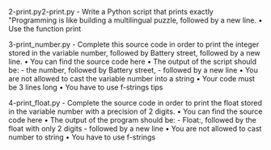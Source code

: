 2-print.py2-print.py - Write a Python script that prints exactly "Programming is like building a multilingual puzzle, followed by a new line.
		     • Use the function print

3-print_number.py - Complete this source code in order to print the integer stored in the variable number, followed by Battery street, followed by a new line.
	 • You can find the source code here
	 • The output of the script should be:
	 - the number, followed by Battery street,
	 - followed by a new line
	 • You are not allowed to cast the variable number into a string
	 • Your code must be 3 lines long
	 • You have to use f-strings tips

4-print_float.py - Complete the source code in order to print the float stored in the variable number with a precision of 2 digits.
	 • You can find the source code here
	 • The output of the program should be:
	 - Float:, followed by the float with only 2 digits
	 - followed by a new line
	 • You are not allowed to cast number to string
	 • You have to use f-strings

